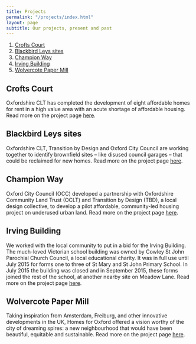 ```yaml
---
title: Projects
permalink: "/projects/index.html"
layout: page
subtitle: Our projects, present and past
---
```


1. [Crofts Court](#crofts-court)
2. [Blackbird Leys sites](#blackbird-leys-sites)
3. [Champion Way](#champion-way)
4. [Irving Building](#irving-building)
5. [Wolvercote Paper Mill](#wolvercote-paper-mill)


## Crofts Court

Oxfordshire CLT has completed the development of eight affordable homes for rent in a high value area with an acute shortage of affordable housing. Read more on the project page [here](/projects/crofts-court/).

## Blackbird Leys sites

Oxfordshire CLT, Transition by Design and Oxford City Council are working together to identify brownfield sites – like disused council garages – that could be reclaimed for new homes. Read more on the project page [here](/projects/blackbird-leys-sites/).

## Champion Way

Oxford City Council (OCC) developed a partnership with Oxfordshire Community Land Trust (OCLT) and Transition by Design (TBD), a local design collective, to develop a pilot affordable, community-led housing project on underused urban land. Read more on the project page [here](/projects/champion-way/).

## Irving Building

We worked with the local community to put in a bid for the Irving Building. The much-loved Victorian school building was owned by Cowley St John Parochial Church Council, a local educational charity. It was in full use until July 2015 for forms one to three of St Mary and St John Primary School. In July 2015 the building was closed and in September 2015, these forms joined the rest of the school, at another nearby site on Meadow Lane. Read more on the project page [here](/projects/irving/).

## Wolvercote Paper Mill

Taking inspiration from Amsterdam, Freiburg, and other innovative developments in the UK, Homes for Oxford offered a vision worthy of the city of dreaming spires: a new neighbourhood that would have been beautiful, equitable and sustainable. Read more on the project page [here](/projects/wolvercote/).

